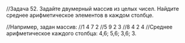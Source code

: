 //Задача 52. Задайте двумерный массив из целых чисел. Найдите среднее арифметическое элементов в каждом столбце.

//Например, задан массив:
//1 4 7 2
//5 9 2 3
//8 4 2 4
//Среднее арифметическое каждого столбца: 4,6; 5,6; 3,6; 3.